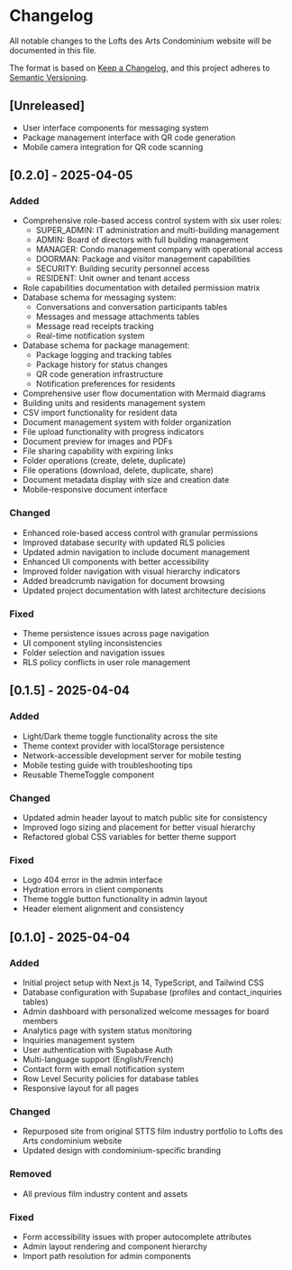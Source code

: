 # Changelog

All notable changes to the Lofts des Arts Condominium website will be documented in this file.

The format is based on [Keep a Changelog](https://keepachangelog.com/en/1.0.0/),
and this project adheres to [Semantic Versioning](https://semver.org/spec/v2.0.0.html).

## [Unreleased]
- User interface components for messaging system
- Package management interface with QR code generation
- Mobile camera integration for QR code scanning

## [0.2.0] - 2025-04-05

### Added
- Comprehensive role-based access control system with six user roles:
  - SUPER_ADMIN: IT administration and multi-building management
  - ADMIN: Board of directors with full building management
  - MANAGER: Condo management company with operational access
  - DOORMAN: Package and visitor management capabilities
  - SECURITY: Building security personnel access
  - RESIDENT: Unit owner and tenant access
- Role capabilities documentation with detailed permission matrix
- Database schema for messaging system:
  - Conversations and conversation participants tables
  - Messages and message attachments tables
  - Message read receipts tracking
  - Real-time notification system
- Database schema for package management:
  - Package logging and tracking tables
  - Package history for status changes
  - QR code generation infrastructure
  - Notification preferences for residents
- Comprehensive user flow documentation with Mermaid diagrams
- Building units and residents management system
- CSV import functionality for resident data
- Document management system with folder organization
- File upload functionality with progress indicators
- Document preview for images and PDFs
- File sharing capability with expiring links
- Folder operations (create, delete, duplicate)
- File operations (download, delete, duplicate, share)
- Document metadata display with size and creation date
- Mobile-responsive document interface

### Changed
- Enhanced role-based access control with granular permissions
- Improved database security with updated RLS policies
- Updated admin navigation to include document management
- Enhanced UI components with better accessibility
- Improved folder navigation with visual hierarchy indicators
- Added breadcrumb navigation for document browsing
- Updated project documentation with latest architecture decisions

### Fixed
- Theme persistence issues across page navigation
- UI component styling inconsistencies
- Folder selection and navigation issues
- RLS policy conflicts in user role management

## [0.1.5] - 2025-04-04

### Added
- Light/Dark theme toggle functionality across the site
- Theme context provider with localStorage persistence
- Network-accessible development server for mobile testing
- Mobile testing guide with troubleshooting tips
- Reusable ThemeToggle component

### Changed
- Updated admin header layout to match public site for consistency
- Improved logo sizing and placement for better visual hierarchy
- Refactored global CSS variables for better theme support

### Fixed
- Logo 404 error in the admin interface
- Hydration errors in client components
- Theme toggle button functionality in admin layout
- Header element alignment and consistency

## [0.1.0] - 2025-04-04

### Added
- Initial project setup with Next.js 14, TypeScript, and Tailwind CSS
- Database configuration with Supabase (profiles and contact_inquiries tables)
- Admin dashboard with personalized welcome messages for board members
- Analytics page with system status monitoring
- Inquiries management system
- User authentication with Supabase Auth
- Multi-language support (English/French)
- Contact form with email notification system
- Row Level Security policies for database tables
- Responsive layout for all pages

### Changed
- Repurposed site from original STTS film industry portfolio to Lofts des Arts condominium website
- Updated design with condominium-specific branding

### Removed
- All previous film industry content and assets

### Fixed
- Form accessibility issues with proper autocomplete attributes
- Admin layout rendering and component hierarchy
- Import path resolution for admin components 